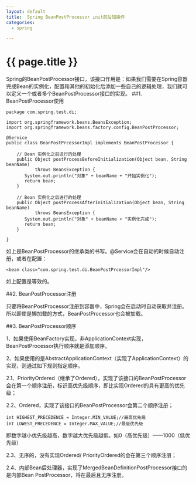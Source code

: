 ```yaml
---
layout: default
title:  Spring BeanPostProcessor init前后加操作
categories:
  - spring

---
```

# {{ page.title }}

Spring的BeanPostProcessor接口，该接口作用是：如果我们需要在Spring容器完成Bean的实例化，配置和其他的初始化后添加一些自己的逻辑处理，我们就可以定义一个或者多个BeanPostProcessor接口的实现。
##1. BeanPostProcessor使用

    package com.spring.test.di;
    
    import org.springframework.beans.BeansException;
    import org.springframework.beans.factory.config.BeanPostProcessor;

    @Service    
    public class BeanPostPrcessorImpl implements BeanPostProcessor {
        
        // Bean 实例化之前进行的处理
        public Object postProcessBeforeInitialization(Object bean, String beanName)
               throws BeansException {
           System.out.println("对象" + beanName + "开始实例化");
           return bean;
        }
        
        // Bean 实例化之后进行的处理
        public Object postProcessAfterInitialization(Object bean, String beanName)
               throws BeansException {
           System.out.println("对象" + beanName + "实例化完成");
           return bean;
        }
    
    }


如上是BeanPostProcessor的继承类的书写。@Service会在自动的时候自动注册，或者在配置：
	
	<bean class="com.spring.test.di.BeanPostPrcessorImpl"/>

如上配置是等效的。

##2. BeanPostProcessor注册

只要将BeanPostProcessor注册到容器中，Spring会在启动时自动获取并注册。所以即使是懒加载的方式，BeanPostProcessor也会被加载。	

##3. BeanPostProcessor顺序

1、如果使用BeanFactory实现，非ApplicationContext实现，BeanPostProcessor执行顺序就是添加顺序。

2、如果使用的是AbstractApplicationContext（实现了ApplicationContext）的实现，则通过如下规则指定顺序。

2.1、PriorityOrdered（继承了Ordered），实现了该接口的BeanPostProcessor会在第一个顺序注册，标识高优先级顺序，即比实现Ordered的具有更高的优先级；

2.2、Ordered，实现了该接口的BeanPostProcessor会第二个顺序注册；

	int HIGHEST_PRECEDENCE = Integer.MIN_VALUE;//最高优先级
	int LOWEST_PRECEDENCE = Integer.MAX_VALUE;//最低优先级


即数字越小优先级越高，数字越大优先级越低，如0（高优先级）——1000（低优先级）

2.3、无序的，没有实现Ordered/ PriorityOrdered的会在第三个顺序注册；

2.4、内部Bean后处理器，实现了MergedBeanDefinitionPostProcessor接口的是内部Bean PostProcessor，将在最后且无序注册。
